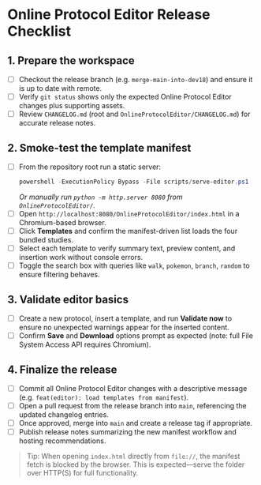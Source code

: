# Online Protocol Editor Release Checklist

## 1. Prepare the workspace
- [ ] Checkout the release branch (e.g. `merge-main-into-dev18`) and ensure it is up to date with remote.
- [ ] Verify `git status` shows only the expected Online Protocol Editor changes plus supporting assets.
- [ ] Review `CHANGELOG.md` (root and `OnlineProtocolEditor/CHANGELOG.md`) for accurate release notes.

## 2. Smoke-test the template manifest
- [ ] From the repository root run a static server:
  ```powershell
  powershell -ExecutionPolicy Bypass -File scripts/serve-editor.ps1
  ```
  _Or manually run `python -m http.server 8080` from `OnlineProtocolEditor/`._
- [ ] Open `http://localhost:8080/OnlineProtocolEditor/index.html` in a Chromium-based browser.
- [ ] Click **Templates** and confirm the manifest-driven list loads the four bundled studies.
- [ ] Select each template to verify summary text, preview content, and insertion work without console errors.
- [ ] Toggle the search box with queries like `walk`, `pokemon`, `branch`, `random` to ensure filtering behaves.

## 3. Validate editor basics
- [ ] Create a new protocol, insert a template, and run **Validate now** to ensure no unexpected warnings appear for the inserted content.
- [ ] Confirm **Save** and **Download** options prompt as expected (note: full File System Access API requires Chromium).

## 4. Finalize the release
- [ ] Commit all Online Protocol Editor changes with a descriptive message (e.g. `feat(editor): load templates from manifest`).
- [ ] Open a pull request from the release branch into `main`, referencing the updated changelog entries.
- [ ] Once approved, merge into `main` and create a release tag if appropriate.
- [ ] Publish release notes summarizing the new manifest workflow and hosting recommendations.

> Tip: When opening `index.html` directly from `file://`, the manifest fetch is blocked by the browser. This is expected—serve the folder over HTTP(S) for full functionality.
